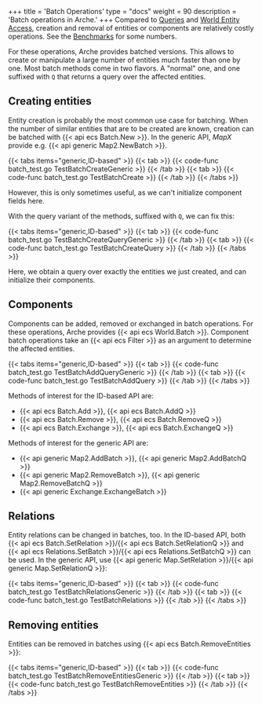 +++
title = 'Batch Operations'
type = "docs"
weight = 90
description = 'Batch operations in Arche.'
+++
Compared to [Queries](./queries) and [World Entity Access](./world-access),
creation and removal of entities or components are relatively costly operations.
See the [Benchmarks](/background/benchmarks) for some numbers.

For these operations, Arche provides batched versions.
This allows to create or manipulate a large number of entities much faster than one by one.
Most batch methods come in two flavors. A "normal" one, and one suffixed with `Q` that returns a query over the affected entities.

## Creating entities

Entity creation is probably the most common use case for batching.
When the number of similar entities that are to be created are known,
creation can be batched with {{< api ecs Batch.New >}}.
In the generic API, *MapX* provide e.g. {{< api generic Map2.NewBatch >}}.

{{< tabs items="generic,ID-based" >}}
{{< tab >}}
{{< code-func batch_test.go TestBatchCreateGeneric >}}
{{< /tab >}}
{{< tab >}}
{{< code-func batch_test.go TestBatchCreate >}}
{{< /tab >}}
{{< /tabs >}}

However, this is only sometimes useful, as we can't initialize component fields here.

With the query variant of the methods, suffixed with `Q`, we can fix this:

{{< tabs items="generic,ID-based" >}}
{{< tab >}}
{{< code-func batch_test.go TestBatchCreateQueryGeneric >}}
{{< /tab >}}
{{< tab >}}
{{< code-func batch_test.go TestBatchCreateQuery >}}
{{< /tab >}}
{{< /tabs >}}

Here, we obtain a query over exactly the entities we just created, and can initialize their components.

## Components

Components can be added, removed or exchanged in batch operations.
For these operations, Arche provides {{< api ecs World.Batch >}}.
Component batch operations take an {{< api ecs Filter >}} as an argument to determine the affected entities.

{{< tabs items="generic,ID-based" >}}
{{< tab >}}
{{< code-func batch_test.go TestBatchAddQueryGeneric >}}
{{< /tab >}}
{{< tab >}}
{{< code-func batch_test.go TestBatchAddQuery >}}
{{< /tab >}}
{{< /tabs >}}

Methods of interest for the ID-based API are:
 - {{< api ecs Batch.Add >}}, {{< api ecs Batch.AddQ >}}
 - {{< api ecs Batch.Remove >}}, {{< api ecs Batch.RemoveQ >}}
 - {{< api ecs Batch.Exchange >}}, {{< api ecs Batch.ExchangeQ >}}

Methods of interest for the generic API are:
 - {{< api generic Map2.AddBatch >}}, {{< api generic Map2.AddBatchQ >}}
 - {{< api generic Map2.RemoveBatch >}}, {{< api generic Map2.RemoveBatchQ >}}
 - {{< api generic Exchange.ExchangeBatch >}}

## Relations

Entity relations can be changed in batches, too.
In the ID-based API, both {{< api ecs Batch.SetRelation >}}/{{< api ecs Batch.SetRelationQ >}}
and {{< api ecs Relations.SetBatch >}}/{{< api ecs Relations.SetBatchQ >}} can be used.
In the generic API, use {{< api generic Map.SetRelation >}}/{{< api generic Map.SetRelationQ >}}:

{{< tabs items="generic,ID-based" >}}
{{< tab >}}
{{< code-func batch_test.go TestBatchRelationsGeneric >}}
{{< /tab >}}
{{< tab >}}
{{< code-func batch_test.go TestBatchRelations >}}
{{< /tab >}}
{{< /tabs >}}

## Removing entities

Entities can be removed in batches using {{< api ecs Batch.RemoveEntities >}}:

{{< tabs items="generic,ID-based" >}}
{{< tab >}}
{{< code-func batch_test.go TestBatchRemoveEntitiesGeneric >}}
{{< /tab >}}
{{< tab >}}
{{< code-func batch_test.go TestBatchRemoveEntities >}}
{{< /tab >}}
{{< /tabs >}}
